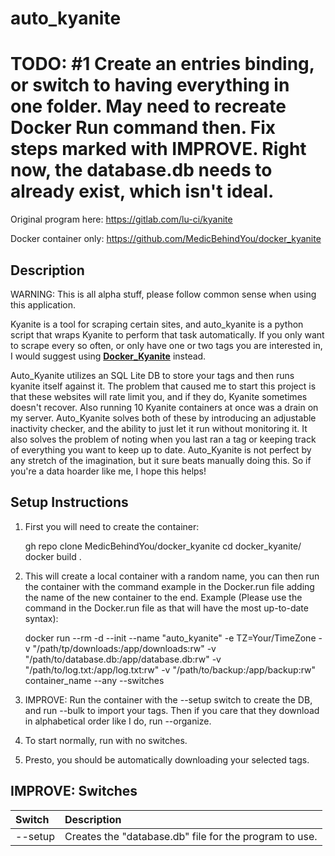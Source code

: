 # auto_kyanite

# TODO: #1 Create an entries binding, or switch to having everything in one folder. May need to recreate Docker Run command then. Fix steps marked with IMPROVE. Right now, the database.db needs to already exist, which isn't ideal.

Original program here: https://gitlab.com/lu-ci/kyanite

Docker container only: https://github.com/MedicBehindYou/docker_kyanite

## Description

WARNING: This is all alpha stuff, please follow common sense when using this application.

Kyanite is a tool for scraping certain sites, and auto_kyanite is a python script that wraps Kyanite to perform that task automatically. If you only want to scrape every so often, or only have one or two tags you are interested in, I would suggest using [**Docker_Kyanite**](https://github.com/MedicBehindYou/docker_kyanite) instead. 

Auto_Kyanite utilizes an SQL Lite DB to store your tags and then runs kyanite itself against it. The problem that caused me to start this project is that these websites will rate limit you, and if they do, Kyanite sometimes doesn't recover. Also running 10 Kyanite containers at once was a drain on my server. Auto_Kyanite solves both of these by introducing an adjustable inactivity checker, and the ability to just let it run without monitoring it. It also solves the problem of noting when you last ran a tag or keeping track of everything you want to keep up to date. Auto_Kyanite is not perfect by any stretch of the imagination, but it sure beats manually doing this. So if you're a data hoarder like me, I hope this helps!

## Setup Instructions

1. First you will need to create the container:

    gh repo clone MedicBehindYou/docker_kyanite
    cd docker_kyanite/
    docker build .

2. This will create a local container with a random name, you can then run the container with the command example in the Docker.run file adding the name of the new container to the end. Example (Please use the command in the Docker.run file as that will have the most up-to-date syntax):

    docker run --rm -d --init --name "auto_kyanite" -e TZ=Your/TimeZone -v "/path/tp/downloads:/app/downloads:rw" -v "/path/to/database.db:/app/database.db:rw" -v "/path/to/log.txt:/app/log.txt:rw" -v "/path/to/backup:/app/backup:rw" container_name --any --switches

3. IMPROVE: Run the container with the --setup switch to create the DB, and run --bulk to import your tags. Then if you care that they download in alphabetical order like I do, run --organize.

4. To start normally, run with no switches.

5. Presto, you should be automatically downloading your selected tags.

## IMPROVE: Switches

| Switch | Description |
| :----- | :---------- |
| --setup | Creates the "database.db" file for the program to use. |